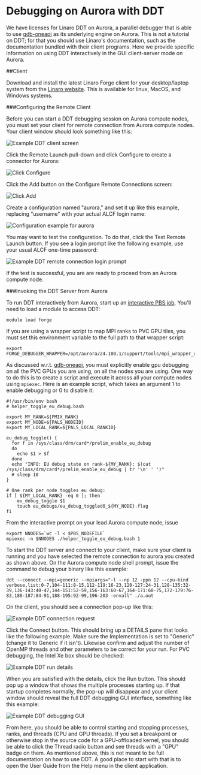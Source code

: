 # Debugging on Aurora with DDT

We have licenses for Linaro DDT on Aurora, a parallel debugger that is able to use [gdb-oneapi](./gdb-oneapi.md) as its underlying engine on Aurora. This is not a tutorial on DDT; for that you should use Linaro's documentation, such as the documentation bundled with their client programs. Here we provide specific information on using DDT interactively in the GUI client-server mode on Aurora.

##Client

Download and install the latest Linaro Forge client for your desktop/laptop system from the [Linaro website](https://www.linaroforge.com/download-documentation/). This is available for linux, MacOS, and Windows systems.

###Configuring the Remote Client

Before you can start a DDT debugging session on Aurora compute nodes, you must set your client for remote connection from Aurora compute nodes. Your client window should look something like this:

![Example DDT client screen](ddt_client.png "Example DDT client screen")

Click the Remote Launch pull-down and click Configure to create a connector for Aurora:

![Click Configure](ddt_configure.png "Click Configure")

Click the Add button on the Configure Remote Connections screen:

![Click Add](ddt_configure_add.png "Click Add")

Create a configuration named "aurora," and set it up like this example, replacing "username" with your actual ALCF login name:

![Configuration example for aurora](ddt_configure_aurora.png "Configuration example for aurora")

You may want to test the configuration. To do that, click the Test Remote Launch button. If you see a login prompt like the following example, use your usual ALCF one-time password:

![Example DDT remote connection login prompt](ddt_login_prompt.png "Example DDT remote connection login prompt")

If the test is successful, you are are ready to proceed from an Aurora compute node.

###Invoking the DDT Server from Aurora

To run DDT interactively from Aurora, start up an [interactive PBS job](../running-jobs-aurora.md#interactive-jobs-on-compute-nodes). You'll need to load a module to access DDT:

```
module load forge
```

If you are using a wrapper script to map MPI ranks to PVC GPU tiles, you must set this environment variable to the full path to that wrapper script:

```
export FORGE_DEBUGGER_WRAPPER=/opt/aurora/24.180.1/support/tools/mpi_wrapper_utils/gpu_tile_compact.sh
```

As discussed w.r.t. [gdb-oneapi](./gdb-oneapi.md), you must explicitly enable gpu debugging on all the PVC GPUs you are using, on all the nodes you are using. One way to do this is to create a script and execute it across all your compute nodes using `mpiexec`. Here is an example script, which takes an argument 1 to enable debugging or 0 to disable it:

```
#!/usr/bin/env bash
# helper_toggle_eu_debug.bash

export MY_RANK=${PMIX_RANK}
export MY_NODE=${PALS_NODEID}
export MY_LOCAL_RANK=${PALS_LOCAL_RANKID}

eu_debug_toggle() {
  for f in /sys/class/drm/card*/prelim_enable_eu_debug
  do
    echo $1 > $f
  done
  echo "INFO: EU debug state on rank-${MY_RANK}: $(cat /sys/class/drm/card*/prelim_enable_eu_debug | tr '\n' ' ')"
  # sleep 10
}

# One rank per node toggles eu debug:
if [ ${MY_LOCAL_RANK} -eq 0 ]; then
    eu_debug_toggle $1
    touch eu_debugs/eu_debug_toggled0_${MY_NODE}.flag
fi
```

From the interactive prompt on your lead Aurora compute node, issue

```
export NNODES=`wc -l < $PBS_NODEFILE`
mpiexec -n $NNODES ./helper_toggle_eu_debug.bash 1
```

To start the DDT server and connect to your client, make sure your client is running and you have selected the remote connection to aurora you created as shown above. On the Aurora compute node shell prompt, issue the command to debug your binary like this example:

```
ddt --connect --mpi=generic --mpiargs="-l --np 12 -ppn 12 --cpu-bind verbose,list:0-7,104-111:8-15,112-119:16-23,120-127:24-31,128-135:32-39,136-143:40-47,144-151:52-59,156-163:60-67,164-171:68-75,172-179:76-83,180-187:84-91,188-195:92-99,196-203 -envall" ./a.out
```

On the client, you should see a connection pop-up like this:

![Example DDT connection request](ddt_connect.png "Example DDT connection reauest")

Click the Connect button. This should bring up a DETAILS pane that looks like the following example. Make sure the Implementation is set to "Generic" (change it to Generic if it isn't). Likewise confirm and adjust the number of OpenMP threads and other parameters to be correct for your run. For PVC debugging, the Intel Xe box should be checked:

![Example DDT run details](ddt_details.png "Example DDT run details")

When you are satisfied with the details, click the Run button. This should pop up a window that shows the multiple processes starting up. If that startup completes normally, the pop-up will disappear and your client window should reveal the full DDT debugging GUI interface, something like this example:

![Example DDT debugging GUI](ddt_debugging_gui.png "Example DDT debugging GUI")

From here, you should be able to control starting and stopping processes, ranks, and threads (CPU and GPU threads). If you set a breakpoint or otherwise stop in the source code for a GPU-offloaded kernel, you should be able to click the Thread radio button and see threads with a "GPU" badge on them. As mentioned above, this is not meant to be full documentation on how to use DDT. A good place to start with that is to open the User Guide from the Help menu in the client application.

